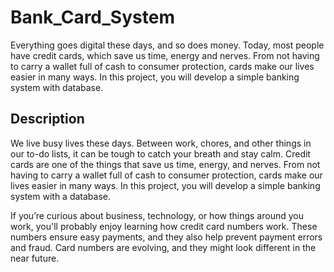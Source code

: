 # Bank_Card_System
Everything goes digital these days, and so does money. Today, most people have credit cards, which save us time, energy and nerves. From not having to carry a 
wallet full of cash to consumer protection, cards make our lives easier in many ways. In this project, you will develop a simple banking system with database.
## Description
We live busy lives these days. Between work, chores, and other things in our to-do lists, it can be tough to catch your breath and stay calm. Credit cards are one of the things that save us time, energy, and nerves. From not having to carry a wallet full of cash to consumer protection, cards make our lives easier in many ways. In this project, you will develop a simple banking system with a database.

If you’re curious about business, technology, or how things around you work, you'll probably enjoy learning how credit card numbers work. These numbers ensure easy payments, and they also help prevent payment errors and fraud. Card numbers are evolving, and they might look different in the near future.
